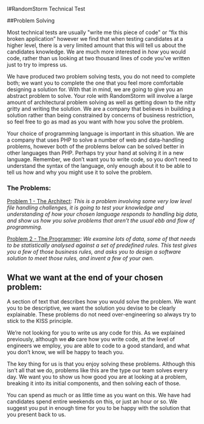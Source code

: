 I#RandomStorm Technical Test

##Problem Solving

Most technical tests are usually "write me this piece of code" or “fix this broken application” however we find that when testing candidates at a higher level, there is a very limited amount that this will tell us about the candidates knowledge. We are much more interested in *how* you would code, rather than us looking at two thousand lines of code you’ve written just to try to impress us.

We have produced two problem solving tests, you do not need to complete both; we want you to complete the one that you feel more comfortable designing a solution for. With that in mind, we are going to give you an abstract problem to solve. Your role with RandomStorm will involve a large amount of architectural problem solving as well as getting down to the nitty gritty and writing the solution. We are a company that believes in building a solution rather than being constrained by concerns of business restriction, so feel free to go as mad as you want with how you solve the problem.

Your choice of programming language is important in this situation. We are a company that uses PHP to solve a number of web and data-handling problems, however both of the problems below can be solved better in other languages than PHP. Perhaps try your hand at solving it in a new language. Remember, we don’t want you to write code, so you don’t need to understand the syntax of the language, only enough about it to be able to tell us how and why you might use it to solve the problem.

### The Problems:

[Problem 1 - The Architect](ProblemSolving/Architect.md): *This is a problem involving some very low level file handling challenges, it is going to test your knowledge and understanding of how your chosen language responds to handling big data, and show us how you solve problems that aren’t the usual ebb and flow of programming.*

[Problem 2 - The Programmer](ProblemSolving/TheProgrammer.md): *We examine lots of data, some of that needs to be statistically analysed against a set of predefined rules. This test gives you a few of those business rules, and asks you to design a software solution to meet those rules, and invent a few of your own.*


## What we want at the end of your chosen problem:

A section of text that describes how you would solve the problem. We want you to be descriptive, we want the solution you devise to be clearly explainable. These problems do not need over-engineering so always try to stick to the KISS principle.

We’re not looking for you to write us any code for this. As we explained previously, although we **_do_** care how you write code, at the level of engineers we employ, you are able to code to a good standard, and what you don’t know, we will be happy to teach you.

The key thing for us is that you enjoy solving these problems. Although this isn’t all that we do, problems like this are the type our team solves every day. We want you to show us how good you are at looking at a problem, breaking it into its initial components, and then solving each of those.

You can spend as much or as little time as you want on this. We have had candidates spend entire weekends on this, or just an hour or so. We suggest you put in enough time for you to be happy with the solution that you present back to us.


